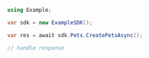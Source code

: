<!-- Start SDK Example Usage -->


```csharp
using Example;

var sdk = new ExampleSDK();

var res = await sdk.Pets.CreatePetsAsync();

// handle response
```
<!-- End SDK Example Usage -->